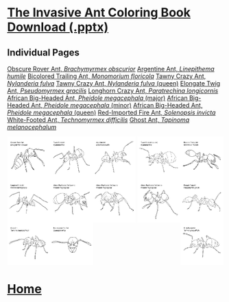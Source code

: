 
# [The Invasive Ant Coloring Book Download (.pptx)](Invasive_Ant_Coloring_book.pptx)

## Individual Pages
[Obscure Rover Ant, *Brachymyrmex obscurior*](Slide1.TIF)
[Argentine Ant, *Linepithema humile*](Slide2.TIF)
[Bicolored Trailing Ant, *Monomorium floricola*](Slide3.TIF)
[Tawny Crazy Ant, *Nylanderia fulva*](Slide4.TIF)
[Tawny Crazy Ant, *Nylanderia fulva* (queen)](Slide5.TIF)
[Elongate Twig Ant, *Pseudomyrmex gracilis*](Slide6.TIF)
[Longhorn Crazy Ant, *Paratrechina longicornis*](Slide7.TIF)
[African Big-Headed Ant, *Pheidole megacephala* (major)](Slide8.TIF)
[African Big-Headed Ant, *Pheidole megacephala* (minor)](Slide9.TIF)
[African Big-Headed Ant, *Pheidole megacephala* (queen)](Slide10.TIF)
[Red-Imported Fire Ant, *Solenopsis invicta*](Slide11.TIF)
[White-Footed Ant, *Technomyrmex difficilis*](Slide12.TIF)
[Ghost Ant, *Tapinoma melanocephalum*](Slide13.TIF)

<img align="left" width="100" height="100" src="Slide1.TIF"> 
<img align="middle" width="100" height="100" src="Slide2.TIF"> 
<img align="right" width="100" height="100" src="Slide3.TIF">
<img align="left" width="100" height="100" src="Slide4.TIF"> 
<img align="middle" width="100" height="100" src="Slide5.TIF"> 
<img align="right" width="100" height="100" src="Slide6.TIF">
<img align="left" width="100" height="100" src="Slide7.TIF"> 
<img align="middle" width="100" height="100" src="Slide8.TIF"> 
<img align="right" width="100" height="100" src="Slide9.TIF">
<img align="left" width="100" height="100" src="Slide10.TIF"> 
<img align="middle" width="100" height="100" src="Slide11.TIF"> 
<img align="right" width="100" height="100" src="Slide12.TIF">
<img align="left" width="100" height="100" src="Slide13.TIF">

# [Home](https://jlwilliants.github.io/)
